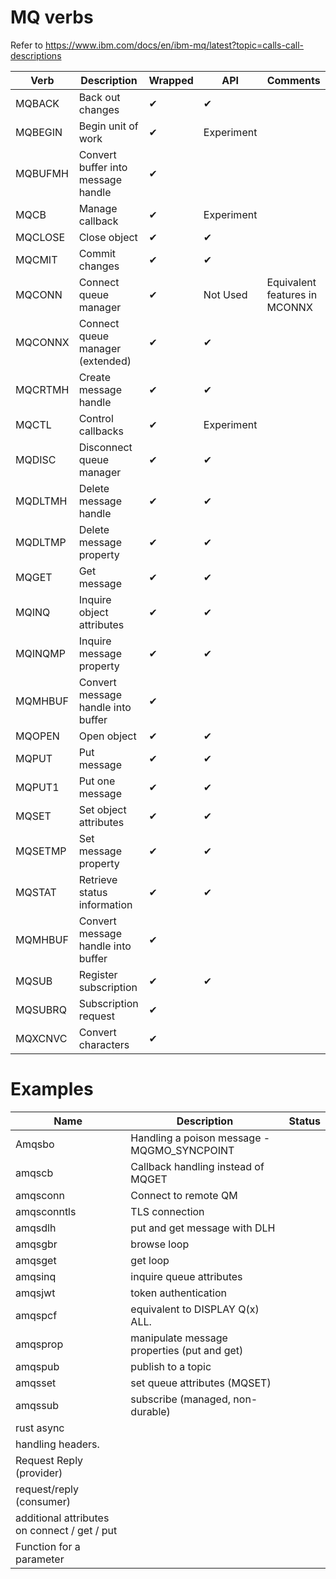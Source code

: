 
MQ verbs
========

Refer to <https://www.ibm.com/docs/en/ibm-mq/latest?topic=calls-call-descriptions>

| Verb    | Description                         | Wrapped  | API | Comments |
|---------|-------------------------------------|----------|----------|-|
| MQBACK  | Back out changes                    | ✔ | ✔ |  |
| MQBEGIN | Begin unit of work                  | ✔ | Experiment | |
| MQBUFMH | Convert buffer into message handle  | ✔ |   |  |
| MQCB    | Manage callback                     | ✔ | Experiment | |
| MQCLOSE | Close object                        | ✔ | ✔ |  |
| MQCMIT  | Commit changes                      | ✔ | ✔ | |
| MQCONN  | Connect queue manager               | ✔ | Not Used | Equivalent features in MCONNX |
| MQCONNX | Connect queue manager (extended)    | ✔ | ✔ |  |
| MQCRTMH | Create message handle               | ✔ | ✔ |  |
| MQCTL   | Control callbacks                   | ✔ | Experiment | |
| MQDISC  | Disconnect queue manager            | ✔ | ✔ |  |
| MQDLTMH | Delete message handle               | ✔ | ✔ |  |
| MQDLTMP | Delete message property             | ✔ | ✔ |  |
| MQGET   | Get message                         | ✔ | ✔ |  |
| MQINQ   | Inquire object attributes           | ✔ | ✔ |  |
| MQINQMP | Inquire message property            | ✔ | ✔ |  |
| MQMHBUF | Convert message handle into buffer  | ✔ |   |  |
| MQOPEN  | Open object                         | ✔ | ✔ |  |
| MQPUT   | Put message                         | ✔ | ✔ |  |
| MQPUT1  | Put one message                     | ✔ | ✔ |  |
| MQSET   | Set object attributes               | ✔ | ✔ |  |
| MQSETMP | Set message property                | ✔ | ✔ |  |
| MQSTAT  | Retrieve status information         | ✔ | ✔ |  |
| MQMHBUF | Convert message handle into buffer  | ✔ |   |  |
| MQSUB   | Register subscription               | ✔ | ✔ |  |
| MQSUBRQ | Subscription request                | ✔ |   |  |
| MQXCNVC | Convert characters                  | ✔ |   |  |

Examples
========

| Name              | Description                        | Status |
|-------------------|------------------------------------|--------|
| Amqsbo            | Handling a poison message - MQGMO_SYNCPOINT | |
| amqscb            | Callback handling instead of MQGET | |
| amqsconn          |  Connect to remote QM             | |
| amqsconntls       | TLS connection                    | |
| amqsdlh           | put and get message with DLH      | |
| amqsgbr           | browse loop                       | |
| amqsget           | get loop                          | |
| amqsinq           | inquire queue attributes          | |
| amqsjwt           | token authentication              | |
| amqspcf           | equivalent to DISPLAY Q(x) ALL.   | |
| amqsprop          | manipulate message properties (put and get) | |
| amqspub           | publish to a topic                | |
| amqsset           | set queue attributes (MQSET)      | |
| amqssub           | subscribe (managed, non-durable)  | |
| rust async        | | |
| handling headers. | | |
| Request Reply (provider) | | |
| request/reply (consumer) | | |
| additional attributes on connect / get / put | | |
| Function for a parameter | | |

